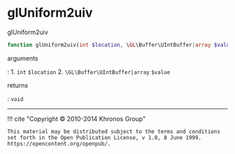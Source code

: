 # glUniform2uiv
glUniform2uiv

```php
function glUniform2uiv(int $location, \GL\Buffer\UIntBuffer|array $value) : void
```

arguments

:    1. `int` `$location` 
    2. `\GL\Buffer\UIntBuffer|array` `$value` 

returns

:    `void` 

---
     

!!! cite "Copyright © 2010-2014 Khronos Group"

    This material may be distributed subject to the terms and conditions set forth in the Open Publication License, v 1.0, 8 June 1999. https://opencontent.org/openpub/.